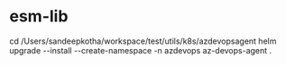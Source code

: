 # esm-lib

cd /Users/sandeepkotha/workspace/test/utils/k8s/azdevopsagent
helm upgrade --install --create-namespace -n azdevops az-devops-agent .
